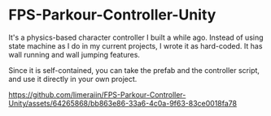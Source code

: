 # FPS-Parkour-Controller-Unity
It's a physics-based character controller I built a while ago. Instead of using state machine as I do in my current projects, I wrote it as hard-coded. It has wall running and wall jumping features. 

Since it is self-contained, you can take the prefab and the controller script, and use it directly in your own project.


https://github.com/limeraiin/FPS-Parkour-Controller-Unity/assets/64265868/bb863e86-33a6-4c0a-9f63-83ce0018fa78

